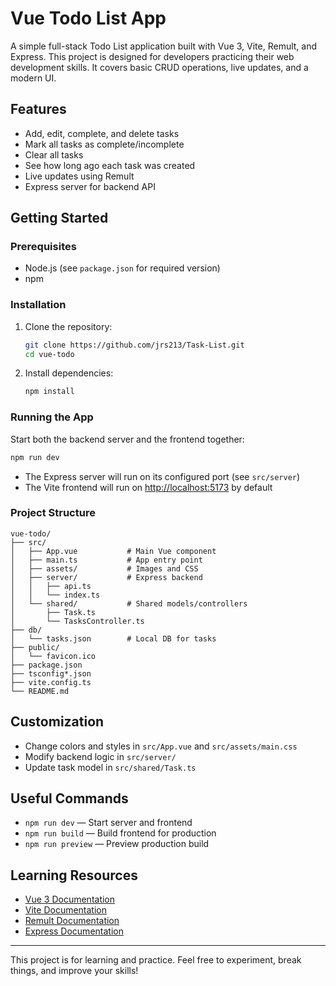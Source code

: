 
# Vue Todo List App

A simple full-stack Todo List application built with Vue 3, Vite, Remult, and Express. This project is designed for developers practicing their web development skills. It covers basic CRUD operations, live updates, and a modern UI.

## Features
- Add, edit, complete, and delete tasks
- Mark all tasks as complete/incomplete
- Clear all tasks
- See how long ago each task was created
- Live updates using Remult
- Express server for backend API


## Getting Started

### Prerequisites
- Node.js (see `package.json` for required version)
- npm

### Installation
1. Clone the repository:
	```sh
	git clone https://github.com/jrs213/Task-List.git
	cd vue-todo
	```
2. Install dependencies:
	```sh
	npm install
	```

### Running the App
Start both the backend server and the frontend together:
```sh
npm run dev
```
- The Express server will run on its configured port (see `src/server`)
- The Vite frontend will run on [http://localhost:5173](http://localhost:5173) by default

### Project Structure
```
vue-todo/
├── src/
│   ├── App.vue           # Main Vue component
│   ├── main.ts           # App entry point
│   ├── assets/           # Images and CSS
│   ├── server/           # Express backend
│   │   ├── api.ts
│   │   └── index.ts
│   └── shared/           # Shared models/controllers
│       ├── Task.ts
│       └── TasksController.ts
├── db/
│   └── tasks.json        # Local DB for tasks
├── public/
│   └── favicon.ico
├── package.json
├── tsconfig*.json
├── vite.config.ts
└── README.md
```

## Customization
- Change colors and styles in `src/App.vue` and `src/assets/main.css`
- Modify backend logic in `src/server/`
- Update task model in `src/shared/Task.ts`

## Useful Commands
- `npm run dev` — Start server and frontend
- `npm run build` — Build frontend for production
- `npm run preview` — Preview production build

## Learning Resources
- [Vue 3 Documentation](https://vuejs.org/)
- [Vite Documentation](https://vitejs.dev/)
- [Remult Documentation](https://remult.dev/)
- [Express Documentation](https://expressjs.com/)



---

This project is for learning and practice. Feel free to experiment, break things, and improve your skills!
